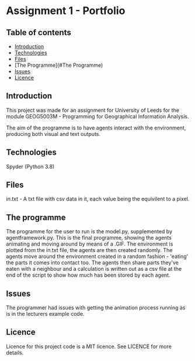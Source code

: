 # Assignment 1 - Portfolio

## Table of contents
* [Introduction](#introduction)
* [Technologies](#technologies)
* [Files](#Files)
* [The Programme](#The Programme)
* [Issues](#Issues)
* [Licence](#licence)

## Introduction
This project was made for an assignment for University of Leeds for the module GEOG5003M - Programming for Geographical Information Analysis.

The aim of the programme is to have agents interact with the environment, producing both visual and text outputs.

## Technologies
Spyder (Python 3.8)

## Files
in.txt - A txt file with csv data in it, each value being the equivilent to a pixel.

## The programme
The programme for the user to run is the model.py, supplemented by agentframework.py.
This is the final programme, showing the agents animating and moving around by means of a .GIF.
The environment is plotted from the in.txt file, the agents are then created randomly.
The agents move around the environment created in a random fashion - 'eating' the parts it comes into contact too.
The agents then share parts they've eaten with a neighbour and a calculation is written out as a csv file at the end of the script to show how much has been stored by each agent.

## Issues
The programmer had issues with getting the animation process running as is in the lecturers example code.

## Licence
Licence for this project code is a MIT licence. See LICENCE for more details.
